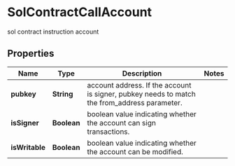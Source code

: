 

# SolContractCallAccount

sol contract instruction account

## Properties

| Name | Type | Description | Notes |
|------------ | ------------- | ------------- | -------------|
|**pubkey** | **String** | account address. If the account is signer, pubkey needs to match the from_address parameter.  |  |
|**isSigner** | **Boolean** | boolean value indicating whether the account can sign transactions.  |  |
|**isWritable** | **Boolean** | boolean value indicating whether the account can be modified.  |  |



